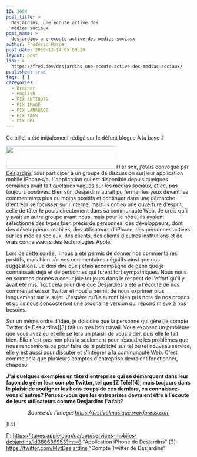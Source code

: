 ```yaml
---
ID: 3094
post_title: >
  Desjardins, une écoute active des
  médias sociaux
post_name: >
  desjardins-une-ecoute-active-des-medias-sociaux
author: Frédéric Harper
post_date: 2010-12-14 05:00:39
layout: post
link: >
  https://fred.dev/desjardins-une-ecoute-active-des-medias-sociaux/
published: true
tags: [ ]
categories:
  - Brainer
  - English
  - FIX ANTIDOTE
  - FIX IMAGE
  - FIX LANGUAGE
  - FIX TAGS
  - FIX URL
---
```

<div id="deadblog">
  Ce billet a été initialement rédigé sur le défunt blogue À la base 2
</div>

<img title="partner_desjardins" src="http://fred.dev/wp-content/uploads/2010/12/partner_desjardins-300x62.jpg" alt="" width="300" height="62" />Hier soir, j'étais convoqué par [Desjardins][1] pour participer à un groupe de discussion sur[leur application mobile iPhone</a. L'application qui est disponible depuis quelques semaines avait fait quelques vagues sur les médias sociaux, et ce, pas toujours positives.
Bien sûr, Desjardins aurait pu fermer les yeux devant les commentaires plus ou moins positifs et continuer dans une démarche d'entreprise focusser sur l'interne, mais ils ont eu une ouverture d'esprit, celle de tâter le pouls directement dans sa communauté Web. Je crois qu'il y avait un autre groupe avant nous, mais pour le nôtre, ils avaient sélectionné des types bien précis de personnes: des développeurs, dont des développeurs mobiles, des utilisateurs d'iPhone, des personnes actives sur les médias sociaux, des clients, des clients d'autres institutions et de vrais connaisseurs des technologies Apple.

Lors de cette soirée, il nous a été permis de donner nos commentaires positifs, mais bien sûr nos commentaires négatifs ainsi que nos suggestions. Je dois dire que j'étais accompagné de gens que je connaissais déjà et de personnes qui furent fort sympathiques. Nous nous en sommes donnés à coeur joie toujours dans le respect de l'effort qu'il y avait été mis. Tout cela pour dire que Desjardins a été à l'écoute de nos commentaires sur Twitter et nous a permit de nous exprimer plus longuement sur le sujet. J'espère qu'ils auront bien pris note de nos propos et qu'ils nous concocteront une prochaine version qui répond mieux à nos besoins.

Sur un même ordre d'idée, je dois dire que la personne qui gère [le compte Twitter de Desjardins][3] fait un très bon travail. Vous exposez un problème que vous avez eu et elle se fera un plaisir de vous aider, puis elle le fait bien. Elle n'est pas non plus là seulement pour résoudre les problèmes que nous rencontrons ou pour faire de la publicité sur tel ou tel nouveau service, elle y est aussi pour discuter et s'intégrer à la communauté Web. C'est comme cela que plusieurs comptes d'entreprise devraient fonctionner, chapeau!

**J'ai quelques exemples en tête d'entreprise qui se démarquent dans leur façon de gérer leur compte Twitter, tel que [Z Télé][4], mais toujours dans le plaisir de souligner les bons coups de ces derniers, en connaissez-vous d'autres? Pensez-vous que les entreprises devraient être à l'écoute de leurs utilisateurs comme Desjardins l'a fait?**<p style="text-align:center">
  <em>Source de l'image: <a title="Site Web de l'image" href="https://festivalmusique.wordpress.com">https://festivalmusique.wordpress.com</a></em>
</p>][4]

 [1]: https://www.desjardins.com/fr/bienvenue.jsp "Site Web de Desjardins"
 []: https://itunes.apple.com/ca/app/services-mobiles-desjardins/id386636953?mt=8 "Application iPhone de Desjardins"
 [3]: https://twitter.com/MvtDesjardins "Compte Twitter de Desjardins"